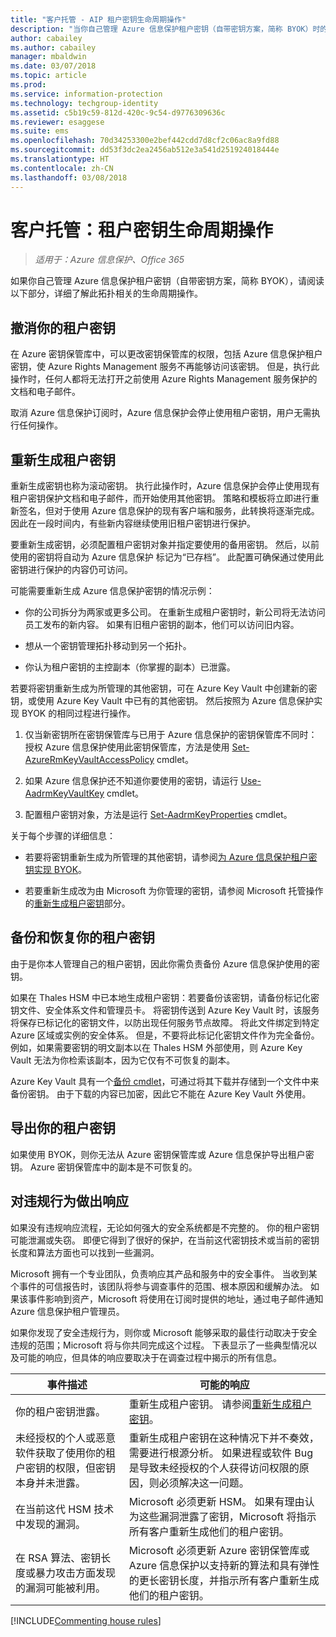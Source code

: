 ```yaml
---
title: "客户托管 - AIP 租户密钥生命周期操作"
description: "当你自己管理 Azure 信息保护租户密钥（自带密钥方案，简称 BYOK）时的生命周期操作相关信息。"
author: cabailey
ms.author: cabailey
manager: mbaldwin
ms.date: 03/07/2018
ms.topic: article
ms.prod: 
ms.service: information-protection
ms.technology: techgroup-identity
ms.assetid: c5b19c59-812d-420c-9c54-d9776309636c
ms.reviewer: esaggese
ms.suite: ems
ms.openlocfilehash: 70d34253300e2bef442cdd7d8cf2c06ac8a9fd88
ms.sourcegitcommit: dd53f3dc2ea2456ab512e3a541d251924018444e
ms.translationtype: HT
ms.contentlocale: zh-CN
ms.lasthandoff: 03/08/2018
---
```

# <a name="customer-managed-tenant-key-life-cycle-operations"></a>客户托管：租户密钥生命周期操作

>*适用于：Azure 信息保护、Office 365*

如果你自己管理 Azure 信息保护租户密钥（自带密钥方案，简称 BYOK），请阅读以下部分，详细了解此拓扑相关的生命周期操作。

## <a name="revoke-your-tenant-key"></a>撤消你的租户密钥
在 Azure 密钥保管库中，可以更改密钥保管库的权限，包括 Azure 信息保护租户密钥，使 Azure Rights Management 服务不再能够访问该密钥。 但是，执行此操作时，任何人都将无法打开之前使用 Azure Rights Management 服务保护的文档和电子邮件。

取消 Azure 信息保护订阅时，Azure 信息保护会停止使用租户密钥，用户无需执行任何操作。

## <a name="rekey-your-tenant-key"></a>重新生成租户密钥
重新生成密钥也称为滚动密钥。 执行此操作时，Azure 信息保护会停止使用现有租户密钥保护文档和电子邮件，而开始使用其他密钥。 策略和模板将立即进行重新签名，但对于使用 Azure 信息保护的现有客户端和服务，此转换将逐渐完成。 因此在一段时间内，有些新内容继续使用旧租户密钥进行保护。

要重新生成密钥，必须配置租户密钥对象并指定要使用的备用密钥。 然后，以前使用的密钥将自动为 Azure 信息保护 标记为“已存档”。 此配置可确保通过使用此密钥进行保护的内容仍可访问。

可能需要重新生成 Azure 信息保护密钥的情况示例：

- 你的公司拆分为两家或更多公司。 在重新生成租户密钥时，新公司将无法访问员工发布的新内容。 如果有旧租户密钥的副本，他们可以访问旧内容。

- 想从一个密钥管理拓扑移动到另一个拓扑。 

- 你认为租户密钥的主控副本（你掌握的副本）已泄露。

若要将密钥重新生成为所管理的其他密钥，可在 Azure Key Vault 中创建新的密钥，或使用 Azure Key Vault 中已有的其他密钥。 然后按照为 Azure 信息保护实现 BYOK 的相同过程进行操作。

1. 仅当新密钥所在密钥保管库与已用于 Azure 信息保护的密钥保管库不同时：授权 Azure 信息保护使用此密钥保管库，方法是使用 [Set-AzureRmKeyVaultAccessPolicy](/powershell/module/azurerm.keyvault/set-azurermkeyvaultaccesspolicy) cmdlet。

2. 如果 Azure 信息保护还不知道你要使用的密钥，请运行 [Use-AadrmKeyVaultKey](/powershell/module/aadrm/use-aadrmkeyvaultkey) cmdlet。

3. 配置租户密钥对象，方法是运行 [Set-AadrmKeyProperties](/powershell/module/aadrm/set-aadrmkeyproperties) cmdlet。

关于每个步骤的详细信息：

- 若要将密钥重新生成为所管理的其他密钥，请参阅[为 Azure 信息保护租户密钥实现 BYOK](../plan-design/plan-implement-tenant-key.md#implementing-byok-for-your-azure-information-protection-tenant-key)。

- 若要重新生成改为由 Microsoft 为你管理的密钥，请参阅 Microsoft 托管操作的[重新生成租户密钥](operations-microsoft-managed-tenant-key.md#rekey-your-tenant-key)部分。

## <a name="backup-and-recover-your-tenant-key"></a>备份和恢复你的租户密钥
由于是你本人管理自己的租户密钥，因此你需负责备份 Azure 信息保护使用的密钥。 

如果在 Thales HSM 中已本地生成租户密钥：若要备份该密钥，请备份标记化密钥文件、安全体系文件和管理员卡。 将密钥传送到 Azure Key Vault 时，该服务将保存已标记化的密钥文件，以防出现任何服务节点故障。 将此文件绑定到特定 Azure 区域或实例的安全体系。 但是，不要将此标记化密钥文件作为完全备份。 例如，如果需要密钥的明文副本以在 Thales HSM 外部使用，则 Azure Key Vault 无法为你检索该副本，因为它仅有不可恢复的副本。

Azure Key Vault 具有一个[备份 cmdlet](/powershell/module/azurerm.keyvault/Backup-AzureKeyVaultKey)，可通过将其下载并存储到一个文件中来备份密钥。 由于下载的内容已加密，因此它不能在 Azure Key Vault 外使用。 

## <a name="export-your-tenant-key"></a>导出你的租户密钥
如果使用 BYOK，则你无法从 Azure 密钥保管库或 Azure 信息保护导出租户密钥。 Azure 密钥保管库中的副本是不可恢复的。 

## <a name="respond-to-a-breach"></a>对违规行为做出响应
如果没有违规响应流程，无论如何强大的安全系统都是不完整的。 你的租户密钥可能泄漏或失窃。 即便它得到了很好的保护，在当前这代密钥技术或当前的密钥长度和算法方面也可以找到一些漏洞。

Microsoft 拥有一个专业团队，负责响应其产品和服务中的安全事件。 当收到某个事件的可信报告时，该团队将参与调查事件的范围、根本原因和缓解办法。 如果该事件影响到资产，Microsoft 将使用在订阅时提供的地址，通过电子邮件通知 Azure 信息保护租户管理员。

如果你发现了安全违规行为，则你或 Microsoft 能够采取的最佳行动取决于安全违规的范围；Microsoft 将与你共同完成这个过程。 下表显示了一些典型情况以及可能的响应，但具体的响应要取决于在调查过程中揭示的所有信息。

|事件描述|可能的响应|
|------------------------|-------------------|
|你的租户密钥泄露。|重新生成租户密钥。 请参阅[重新生成租户密钥](#rekey-your-tenant-key)。|
|未经授权的个人或恶意软件获取了使用你的租户密钥的权限，但密钥本身并未泄露。|重新生成租户密钥在这种情况下并不奏效，需要进行根源分析。 如果进程或软件 Bug 是导致未经授权的个人获得访问权限的原因，则必须解决这一问题。|
|在当前这代 HSM 技术中发现的漏洞。|Microsoft 必须更新 HSM。 如果有理由认为这些漏洞泄露了密钥，Microsoft 将指示所有客户重新生成他们的租户密钥。|
|在 RSA 算法、密钥长度或暴力攻击方面发现的漏洞可能被利用。|Microsoft 必须更新 Azure 密钥保管库或 Azure 信息保护以支持新的算法和具有弹性的更长密钥长度，并指示所有客户重新生成他们的租户密钥。|

[!INCLUDE[Commenting house rules](../includes/houserules.md)]


